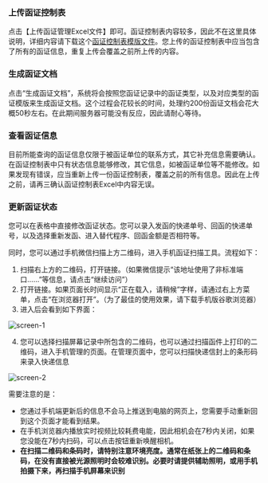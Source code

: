 ### 上传函证控制表

点击【上传函证管理Excel文件】即可。函证控制表内容较多，因此不在这里具体说明，详细内容请下载这个[函证控制表模版文件](./函证控制示例.xlsx)。您上传的函证控制表中应当包含了所有的函证信息，重复上传会覆盖之前所上传的内容。

### 生成函证文档
点击“生成函证文档”，系统将会按照您函证记录中的函证类型，以及对应类型的函证模版来生成函证文档。这个过程会花较长的时间，处理约200份函证文档会花大概50秒左右。在此期间服务器可能没有反应，因此请耐心等待。

### 查看函证信息

目前所能查询的函证信息仅限于被函证单位的联系方式，其它补充信息需要确认。在函证控制表中只有状态信息能够修改，其它信息，如被函证单位等不能修改。如果发现有错误，应当重新上传一份函证控制表，覆盖之前的所有信息。因此在上传之前，请再三确认函证控制表Excel中内容无误。

### 更新函证状态

您可以在表格中直接修改函证状态。您可以录入发函的快递单号、回函的快递单号，以及选择重新发函、进入替代程序、回函金额是否相符等。

同时，您可以通过手机微信扫描上方二维码，进入手机函证扫描工具。流程如下：

1. 扫描右上方的二维码，打开链接。（如果微信提示“该地址使用了非标准端口……”等信息，请点击“继续访问”）
2. 打开链接。如果页面长时间显示“正在载入，请稍候”字样，请通过右上方菜单，点击“在浏览器打开”。（为了最佳的使用效果，请下载手机版谷歌浏览器）
3. 进入后会看到如下界面：

![screen-1](./screen-1.jpeg)

4. 您可以选择扫描屏幕记录中所包含的二维码，也可以通过扫描函件上打印的二维码，进入手机管理的页面。在管理页面中，您可以扫描快递信封上的条形码来录入快递信息

![screen-2](./screen-2.jpeg)

需要注意的是：
* 您通过手机端更新后的信息不会马上推送到电脑的网页上，您需要手动重新回到这个页面才能看到结果。
* 在手机浏览器内播放实时视频比较耗费电能，因此相机会在7秒内关闭，如果您没能在7秒内扫码，可以点击按钮重新唤醒相机。
* **在扫描二维码和条码时，请特别注意环境亮度。通常在纸张上的二维码和条码，在没有直接被光源照明时会较难识别。必要时请提供辅助照明，或用手机拍摄下来，再扫描手机屏幕来识别**

